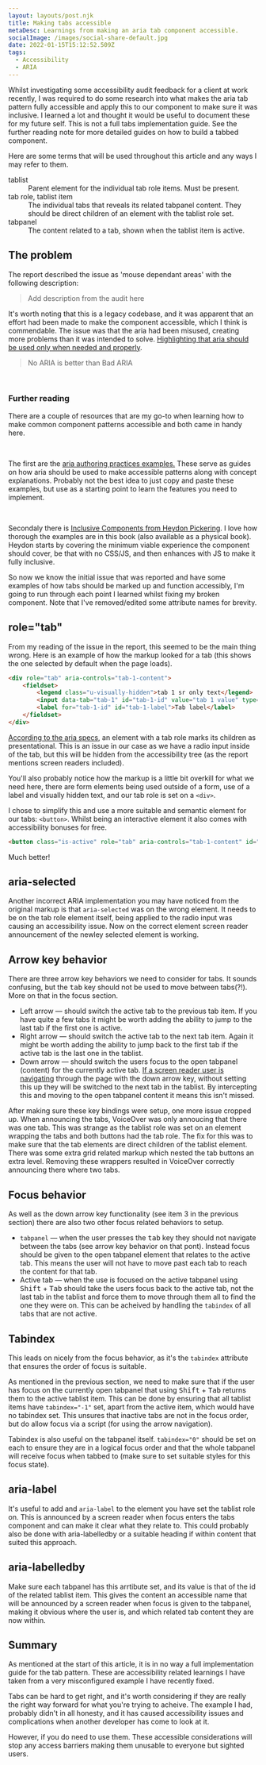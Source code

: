 ```yaml
---
layout: layouts/post.njk
title: Making tabs accessible
metaDesc: Learnings from making an aria tab component accessible.
socialImage: /images/social-share-default.jpg
date: 2022-01-15T15:12:52.509Z
tags:
  - Accessibility
  - ARIA
---
```

Whilst investigating some accessibility audit feedback for a client at work recently, I was required to do some research into what makes the aria tab pattern fully accessible and apply this to our component to make sure it was inclusive. I learned a lot and thought it would be useful to document these for my future self. This is not a full tabs implementation guide. See the further reading note for more detailed guides on how to build a tabbed component.

Here are some terms that will be used throughout this article and any ways I may refer to them.

<dl>
<dt>tablist</dt>
<dd>Parent element for the individual tab role items. Must be present.</dd>
<dt>tab role, tablist item<dt>
<dd>The individual tabs that reveals its related tabpanel content. They should be direct children of an element with the tablist role set.</dd>
<dt>tabpanel</dt>
<dd>The content related to a tab, shown when the tablist item is active.</dd>
</dl>

## The problem
The report described the issue as 'mouse dependant areas' with the following description:

> Add description from the audit here

It's worth noting that this is a legacy codebase, and it was apparent that an effort had been made to make the component accessible, which I think is commendable. The issue was that the aria had been misused, creating more problems than it was intended to solve. [Highlighting that aria should be used only when needed and properly](https://www.w3.org/TR/using-aria/).

> No ARIA is better than Bad ARIA

<br aria-hidden="true" />

<div class="post-note"><h3>Further reading</h3><p>There are a couple of resources that are my go-to when learning how to make common component patterns accessible and both came in handy here.</p><br/><p>The first are the <a href="https://www.w3.org/TR/wai-aria-practices/">aria authoring practices examples.</a> These serve as guides on how aria should be used to make accessible patterns along with concept explanations. Probably not the best idea to just copy and paste these examples, but use as a starting point to learn the features you need to implement.</p>
<br/>

<p>Secondaly there is <a href="https://inclusive-components.design/">Inclusive Components from Heydon Pickering</a>. I love how thorough the examples are in this book (also available as a physical book). Heydon starts by covering the minimum viable experience the component should cover, be that with no CSS/JS, and then enhances with JS to make it fully inclusive.</p></div>

So now we know the initial issue that was reported and have some examples of how tabs should be marked up and function accessibly, I'm going to run through each point I learned whilst fixing my broken component. Note that I've removed/edited some attribute names for brevity.

## role="tab"
From my reading of the issue in the report, this seemed to be the main thing wrong. Here is an example of how the markup looked for a tab (this shows the one selected by default when the page loads).

```html
<div role="tab" aria-controls="tab-1-content">
    <fieldset>
        <legend class="u-visually-hidden">tab 1 sr only text</legend>
        <input data-tab="tab-1" id="tab-1-id" value="tab 1 value" type="radio" name="tab-1-name" checked="checked" class="is-active" aria-selected="true">
        <label for="tab-1-id" id="tab-1-label">Tab label</label>
    </fieldset>
</div>
```
[According to the aria specs](https://www.w3.org/TR/wai-aria-1.1/#tab), an element with a tab role marks its children as presentational. This is an issue in our case as we have a radio input inside of the tab, but this will be hidden from the accessibility tree (as the report mentions screen readers included).

You'll also probably notice how the markup is a little bit overkill for what we need here, there are form elements being used outside of a form, use of a label and visually hidden text, and our tab role is set on a `<div>`.

I chose to simplify this and use a more suitable and semantic element for our tabs: `<button>`. Whilst being an interactive element it also comes with accessibility bonuses for free.

```html
<button class="is-active" role="tab" aria-controls="tab-1-content" id="tab-1-id" aria-selected="true" data-tabs-button="0">Tab 1 label</button>
```
Much better!

## aria-selected
Another incorrect ARIA implementation you may have noticed from the original markup is that `aria-selected` was on the wrong element. It needs to be on the tab role element itself, being applied to the radio input was causing an accessibility issue. Now on the correct element screen reader announcement of the newley selected element is working.

## Arrow key behavior
There are three arrow key behaviors we need to consider for tabs. It sounds confusing, but the <kbd>tab</kbd> key should not be used to move between tabs(?!). More on that in the focus section.

* Left arrow — should switch the active tab to the previous tab item. If you have quite a few tabs it might be worth adding the ability to jump to the last tab if the first one is active.
* Right arrow — should switch the active tab to the next tab item. Again it might be worth adding the ability to jump back to the first tab if the active tab is the last one in the tablist.
* Down arrow — should switch the users focus to the open tabpanel (content) for the currently active tab. [If a screen reader user is navigating](https://webaim.org/resources/shortcuts/nvda#reading) through the page with the down arrow key, without setting this up they will be switched to the next tab in the tablist. By intercepting this and moving to the open tabpanel content it means this isn't missed.

After making sure these key bindings were setup, one more issue cropped up. When announcing the tabs, VoiceOver was only annoucing that there was one tab. This was strange as the tablist role was set on an element wrapping the tabs and both buttons had the tab role. The fix for this was to make sure that the tab elements are direct children of the tablist element. There was some extra grid related markup which nested the tab buttons an extra level. Removing these wrappers resulted in VoiceOver correctly announcing there where two tabs.

## Focus behavior
As well as the down arrow key functionality (see item 3 in the previous section) there are also two other focus related behaviors to setup.

* `tabpanel` — when the user presses the <kbd>tab</kbd> key they should not navigate between the tabs (see arrow key behavior on that pont). Instead focus should be given to the open tabpanel element that relates to the active tab. This means the user will not have to move past each tab to reach the content for that tab.
* Active tab — when the use is focused on the active tabpanel using <kbd>Shift</kbd> + <kbd>Tab</kbd> should take the users focus back to the active tab, not the last tab in the tablist and force them to move through them all to find the one they were on. This can be acheived by handling the `tabindex` of all tabs that are not active.

## Tabindex
This leads on nicely from the focus behavior, as it's the `tabindex` attribute that ensures the order of focus is suitable.

As mentioned in the previous section, we need to make sure that if the user has focus on the currently open tabpanel that using <kbd>Shift</kbd> + <kbd>Tab</kbd> returns them to the active tablist item. This can be done by ensuring that all tablist items have `tabindex="-1"` set, apart from the active item, which would have no tabindex set. This unsures that inactive tabs are not in the focus order, but do allow focus via a script (for using the arrow navigation).

Tabindex is also useful on the tabpanel itself. `tabindex="0"` should be set on each to ensure they are in a logical focus order and that the whole tabpanel will receive focus when tabbed to (make sure to set suitable styles for this focus state).

## aria-label
It's useful to add and `aria-label` to the element you have set the tablist role on. This is announced by a screen reader when focus enters the tabs component and can make it clear what they relate to. This could probably also be done with aria-labelledby or a suitable heading if within content that suited this approach.

## aria-labelledby
Make sure each tabpanel has this arrtibute set, and its value is that of the id of the related tablist item. This gives the content an accessible name that will be announced by a screen reader when focus is given to the tabpanel, making it obvious where the user is, and which related tab content they are now within.

## Summary
As mentioned at the start of this article, it is in no way a full implementation guide for the tab pattern. These are accessibility related learnings I have taken from a very misconfigured example I have recently fixed.

Tabs can be hard to get right, and it's worth considering if they are really the right way forward for what you're trying to acheive. The example I had, probably didn't in all honesty, and it has caused accessibility issues and complications when another developer has come to look at it.

However, if you do need to use them. These accessible considerations will stop any access barriers making them unusable to everyone but sighted users.